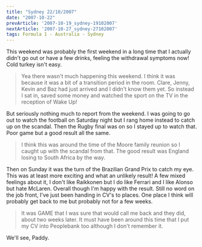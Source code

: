 ```yaml
---
title: "Sydney 22/10/2007"
date: "2007-10-22"
prevArticle: '2007-10-19_sydney-19102007'
nextArticle: '2007-10-27_sydney-27102007'
tags: Formula 1 - Australia - Sydney
---
```

This weekend was probably the first weekend in a long time that I actually didn't go out or have a few drinks, feeling the withdrawal symptoms now! Cold turkey isn't easy.
> Yea there wasn't much happening this weekend. I think it was because it was a bit of a transition period in the room. Clare, Jenny, Kevin and Baz had just arrived and I didn't know them yet. So instead I sat in, saved some money and watched the sport on the TV in the reception of Wake Up!
 
But seriously nothing much to report from the weekend. I was going to go out to watch the football on Saturday night but I rang home instead to catch up on the scandal. Then the Rugby final was on so I stayed up to watch that. Poor game but a good result all the same.
> I think this was around the time of the Moore family reunion so I caught up with the scandal from that. The good result was England losing to South Africa by the way.

Then on Sunday it was the turn of the Brazilian Grand Prix to catch my eye. This was at least more exciting and what an unlikely result! A few mixed feelings about it, I don't like Raikkonen but I do like Ferrari and I like Alonso but hate McLaren. Overall though I'm happy with the result. Still no word on the job front, I've just been handing in CV's to places. One place I think will probably get back to me but probably not for a few weeks.
> It was GAME that I was sure that would call me back and they did, about two weeks later. It must have been around this time that I put my CV into Peoplebank too although I don't remember it.


We'll see,
Paddy.